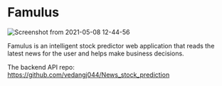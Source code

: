 # Famulus

![Screenshot from 2021-05-08 12-44-56](https://user-images.githubusercontent.com/44135362/117530548-5dc86b80-affb-11eb-9e6c-435036983ba3.png)

Famulus is an intelligent stock predictor web application that reads the latest news for the user and helps make business decisions.

The backend API repo: https://github.com/vedangj044/News_stock_prediction
